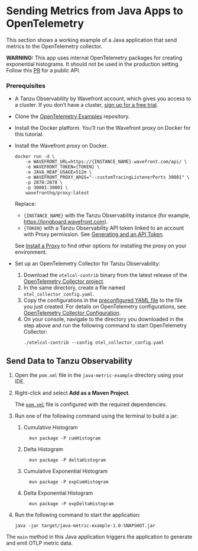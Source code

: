 # Sending Metrics from Java Apps to OpenTelemetry

This section shows a working example of a Java application that send metrics to the OpenTelemetry
collector.

**WARNING:** This app uses internal OpenTelemetry packages for creating exponential histograms. It 
should 
not be used in the production setting. Follow this [PR](https://github.com/open-telemetry/opentelemetry-java/pull/4472) for a public API.

### Prerequisites

* A Tanzu Observability by Wavefront account, which gives you access to a cluster. 
    If you don’t have a cluster, [sign up for a free trial](https://tanzu.vmware.com/observability-trial).
* Clone the [OpenTelemetry Examples](https://github.com/wavefrontHQ/opentelemetry-examples) repository.
* Install the Docker platform. You’ll run the Wavefront proxy on Docker for this tutorial.
* Install the Wavefront proxy on Docker.
    ```
    docker run -d \
        -e WAVEFRONT_URL=https://{INSTANCE_NAME}.wavefront.com/api/ \
        -e WAVEFRONT_TOKEN={TOKEN} \
        -e JAVA_HEAP_USAGE=512m \
        -e WAVEFRONT_PROXY_ARGS="--customTracingListenerPorts 30001" \
        -p 2878:2878 \
        -p 30001:30001 \
        wavefronthq/proxy:latest
    ```
    Replace:
    * `{INSTANCE_NAME}` with the Tanzu Observability instance (for example, https://longboard.wavefront.com).
    * `{TOKEN}` with a Tanzu Observability API token linked to an account with Proxy permission.
      See [Generating and an API Token](https://docs.wavefront.com/wavefront_api.html#generating-an-api-token).
    
    See [Install a Proxy](http://docs.wavefront.com/proxies_installing.html#install-a-proxy) to find other options for installing the proxy on your environment.
    
* Set up an OpenTelemetry Collector for Tanzu Observability:
    1. Download the `otelcol-contrib` binary from the latest release of the [OpenTelemetry Collector project](https://github.com/open-telemetry/opentelemetry-collector-releases/releases).
    1. In the same directory, create a file named `otel_collector_config.yaml`.
    1. Copy the configurations in the [preconfigured YAML file](https://github.com/wavefrontHQ/opentelemetry-examples/blob/master/otel_collector_config.yaml) to the file you just created. For details on OpenTelemetry configurations, see [OpenTelemetry Collector Configuration](https://opentelemetry.io/docs/collector/configuration/).
    1. On your console, navigate to the directory you downloaded in the step above and run the following command to start OpenTelemetry Collector:
        ```
        ./otelcol-contrib --config otel_collector_config.yaml
        ```

## Send Data to Tanzu Observability

1. Open the `pom.xml` file in the `java-metric-example` directory using your IDE.
2. Right-click and select **Add as a Maven Project**.

   The [```pom.xml```](https://github.com/wavefrontHQ/opentelemetry-examples/blob/master/java-metric-example/pom.xml)
   file is configured with the required dependencies.

3. Run one of the following command using the terminal to build a jar:
   1. Cumulative Histogram
       ```
         mvn package -P cumHistogram 
       ```
   2. Delta Histogram
      ```
        mvn package -P deltaHistogram 
      ```
   3. Cumulative Exponential Histogram
       ```
         mvn package -P expCumHistogram 
       ```
   4. Delta Exponential Histogram
      ```
        mvn package -P expDeltaHistogram 
      ```
4. Run the following command to start the application:
    ```
    java -jar target/java-metric-example-1.0-SNAPSHOT.jar
    ```

The ```main``` method in this Java application triggers the application to generate and emit 
OTLP metric data.